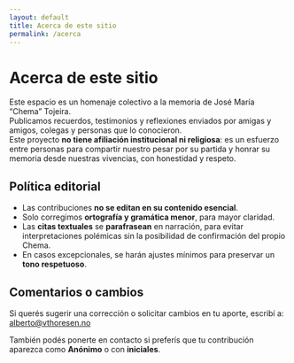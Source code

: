 ```yaml
---
layout: default
title: Acerca de este sitio
permalink: /acerca
---
```


# Acerca de este sitio

Este espacio es un homenaje colectivo a la memoria de José María “Chema” Tojeira.  
Publicamos recuerdos, testimonios y reflexiones enviados por amigas y amigos, colegas y personas que lo conocieron.  
Este proyecto **no tiene afiliación institucional ni religiosa**: es un esfuerzo entre personas para compartir nuestro pesar por su partida y honrar su memoria desde nuestras vivencias, con honestidad y respeto.

## Política editorial

- Las contribuciones **no se editan en su contenido esencial**.  
- Solo corregimos **ortografía y gramática menor**, para mayor claridad.  
- Las **citas textuales** se **parafrasean** en narración, para evitar interpretaciones polémicas sin la posibilidad de confirmación del propio Chema.  
- En casos excepcionales, se harán ajustes mínimos para preservar un **tono respetuoso**.

## Comentarios o cambios

Si querés sugerir una corrección o solicitar cambios en tu aporte, escribí a:  
<a href="mailto:alberto@vthoresen.no">alberto@vthoresen.no</a>

También podés ponerte en contacto si preferís que tu contribución aparezca como **Anónimo** o con **iniciales**.

